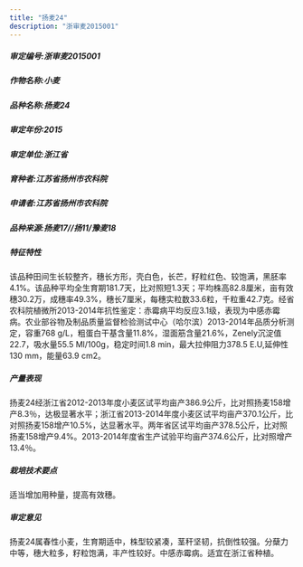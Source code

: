 ```yaml
---
title: "扬麦24"
description: "浙审麦2015001"
---
```

##### 审定编号:浙审麦2015001

##### 作物名称:小麦

##### 品种名称:扬麦24

##### 审定年份:2015

##### 审定单位:浙江省

##### 育种者:江苏省扬州市农科院

##### 申请者:江苏省扬州市农科院

##### 品种来源:扬麦17//扬11/豫麦18


##### 特征特性
该品种田间生长较整齐，穗长方形，壳白色，长芒，籽粒红色、较饱满，黑胚率4.1%。该品种平均全生育期181.7天，比对照短1.3天；平均株高82.8厘米，亩有效穗30.2万，成穗率49.3%，穗长7厘米，每穗实粒数33.6粒，千粒重42.7克。经省农科院植微所2013-2014年抗性鉴定：赤霉病平均反应3.1级，表现为中感赤霉病。农业部谷物及制品质量监督检验测试中心（哈尔滨）2013-2014年品质分析测定，容重768 g/L，粗蛋白干基含量11.8%，湿面筋含量21.6%，Zenely沉淀值22.7，吸水量55.5 Ml/100g，稳定时间1.8 min，最大拉伸阻力378.5 E.U,延伸性130 mm，能量63.9 cm2。

##### 产量表现
扬麦24经浙江省2012-2013年度小麦区试平均亩产386.9公斤，比对照扬麦158增产8.3％，达极显著水平；浙江省2013-2014年度小麦区试平均亩产370.1公斤，比对照扬麦158增产10.5%，达显著水平。两年省区试平均亩产378.5公斤，比对照扬麦158增产9.4%。2013-2014年度省生产试验平均亩产374.6公斤，比对照增产13.4％。

##### 栽培技术要点
适当增加用种量，提高有效穗。

##### 审定意见
扬麦24属春性小麦，生育期适中，株型较紧凑，茎秆坚韧，抗倒性较强。分蘖力中等，穗大粒多，籽粒饱满，丰产性较好。中感赤霉病。适宜在浙江省种植。

